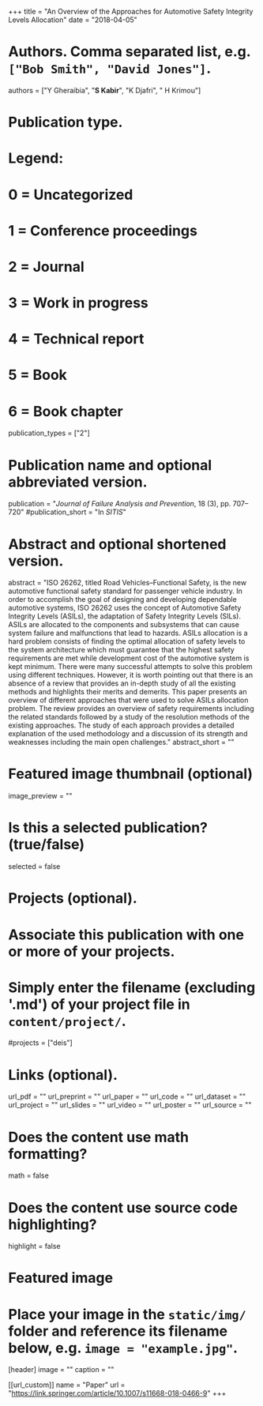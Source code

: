 +++
title = "An Overview of the Approaches for Automotive Safety Integrity Levels Allocation"
date = "2018-04-05"

# Authors. Comma separated list, e.g. `["Bob Smith", "David Jones"]`.
authors = ["Y Gheraibia", "**S Kabir**", "K Djafri", " H Krimou"]

# Publication type.
# Legend:
# 0 = Uncategorized
# 1 = Conference proceedings
# 2 = Journal
# 3 = Work in progress
# 4 = Technical report
# 5 = Book
# 6 = Book chapter
publication_types = ["2"]

# Publication name and optional abbreviated version.
publication = "*Journal of Failure Analysis and Prevention*, 18 (3), pp. 707–720"
#publication_short = "In *SITIS*"

# Abstract and optional shortened version.
abstract = "ISO 26262, titled Road Vehicles–Functional Safety, is the new automotive functional safety standard for passenger vehicle industry. In order to accomplish the goal of designing and developing dependable automotive systems, ISO 26262 uses the concept of Automotive Safety Integrity Levels (ASILs), the adaptation of Safety Integrity Levels (SILs). ASILs are allocated to the components and subsystems that can cause system failure and malfunctions that lead to hazards. ASILs allocation is a hard problem consists of finding the optimal allocation of safety levels to the system architecture which must guarantee that the highest safety requirements are met while development cost of the automotive system is kept minimum. There were many successful attempts to solve this problem using different techniques. However, it is worth pointing out that there is an absence of a review that provides an in-depth study of all the existing methods and highlights their merits and demerits. This paper presents an overview of different approaches that were used to solve ASILs allocation problem. The review provides an overview of safety requirements including the related standards followed by a study of the resolution methods of the existing approaches. The study of each approach provides a detailed explanation of the used methodology and a discussion of its strength and weaknesses including the main open challenges."
abstract_short = ""

# Featured image thumbnail (optional)
image_preview = ""

# Is this a selected publication? (true/false)
selected = false

# Projects (optional).
#   Associate this publication with one or more of your projects.
#   Simply enter the filename (excluding '.md') of your project file in `content/project/`.
#projects = ["deis"]

# Links (optional).
url_pdf = ""
url_preprint = ""
url_paper = ""
url_code = ""
url_dataset = ""
url_project = ""
url_slides = ""
url_video = ""
url_poster = ""
url_source = ""

# Does the content use math formatting?
math = false

# Does the content use source code highlighting?
highlight = false

# Featured image
# Place your image in the `static/img/` folder and reference its filename below, e.g. `image = "example.jpg"`.
[header]
image = ""
caption = ""

[[url_custom]]
    name = "Paper"
    url = "https://link.springer.com/article/10.1007/s11668-018-0466-9"
+++

